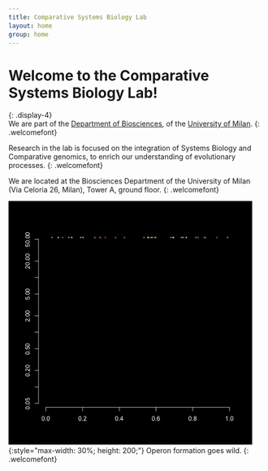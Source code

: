 ```yaml
---
title: Comparative Systems Biology Lab
layout: home
group: home
---
```


# Welcome to the Comparative Systems Biology Lab!
{: .display-4}
<br>
We are part of the [Department of Biosciences](https://eng.dbs.unimi.it/ecm/home), 
of the [University of Milan](https://www.unimi.it/en).
{: .welcomefont}



Research in the lab is focused on the integration of Systems Biology and Comparative genomics, to enrich our understanding of evolutionary processes.
{: .welcomefont}

We are located at the Biosciences Department of the University of Milan (Via Celoria 26, Milan), Tower A, ground floor.
{: .welcomefont}

![Comparative Systems Biology Lab Logo](static/img/logo/operon_formation_short.gif){:style="max-width: 30%; height: 200;"}
Operon formation goes wild.
{: .welcomefont}